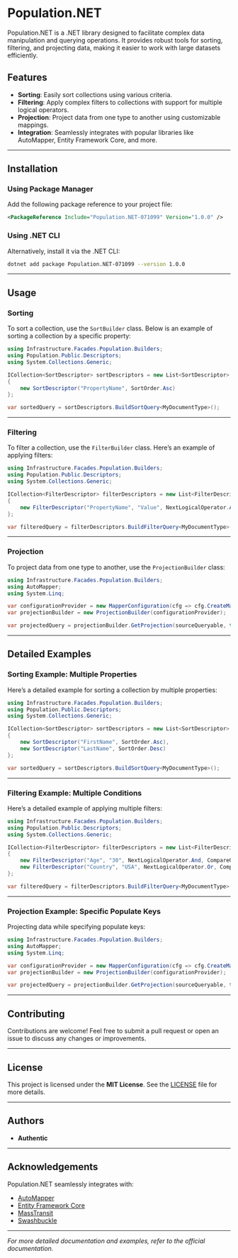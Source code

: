 
# Population.NET

Population.NET is a .NET library designed to facilitate complex data manipulation and querying operations. It provides robust tools for sorting, filtering, and projecting data, making it easier to work with large datasets efficiently.

## Features

- **Sorting**: Easily sort collections using various criteria.
- **Filtering**: Apply complex filters to collections with support for multiple logical operators.
- **Projection**: Project data from one type to another using customizable mappings.
- **Integration**: Seamlessly integrates with popular libraries like AutoMapper, Entity Framework Core, and more.

---

## Installation

### Using Package Manager
Add the following package reference to your project file:

```xml
<PackageReference Include="Population.NET-071099" Version="1.0.0" />
```

### Using .NET CLI
Alternatively, install it via the .NET CLI:

```bash
dotnet add package Population.NET-071099 --version 1.0.0
```

---

## Usage

### Sorting
To sort a collection, use the `SortBuilder` class. Below is an example of sorting a collection by a specific property:

```csharp
using Infrastructure.Facades.Population.Builders;
using Population.Public.Descriptors;
using System.Collections.Generic;

ICollection<SortDescriptor> sortDescriptors = new List<SortDescriptor>
{
    new SortDescriptor("PropertyName", SortOrder.Asc)
};

var sortedQuery = sortDescriptors.BuildSortQuery<MyDocumentType>();
```

---

### Filtering
To filter a collection, use the `FilterBuilder` class. Here’s an example of applying filters:

```csharp
using Infrastructure.Facades.Population.Builders;
using Population.Public.Descriptors;
using System.Collections.Generic;

ICollection<FilterDescriptor> filterDescriptors = new List<FilterDescriptor>
{
    new FilterDescriptor("PropertyName", "Value", NextLogicalOperator.And, CompareOperator.Equal, "Group")
};

var filteredQuery = filterDescriptors.BuildFilterQuery<MyDocumentType>();
```

---

### Projection
To project data from one type to another, use the `ProjectionBuilder` class:

```csharp
using Infrastructure.Facades.Population.Builders;
using AutoMapper;
using System.Linq;

var configurationProvider = new MapperConfiguration(cfg => cfg.CreateMap<SourceType, DestinationType>());
var projectionBuilder = new ProjectionBuilder(configurationProvider);

var projectedQuery = projectionBuilder.GetProjection(sourceQueryable, typeof(DestinationType), new[] { "PopulateKey" }, null);
```

---

## Detailed Examples

### Sorting Example: Multiple Properties
Here’s a detailed example for sorting a collection by multiple properties:

```csharp
using Infrastructure.Facades.Population.Builders;
using Population.Public.Descriptors;
using System.Collections.Generic;

ICollection<SortDescriptor> sortDescriptors = new List<SortDescriptor>
{
    new SortDescriptor("FirstName", SortOrder.Asc),
    new SortDescriptor("LastName", SortOrder.Desc)
};

var sortedQuery = sortDescriptors.BuildSortQuery<MyDocumentType>();
```

---

### Filtering Example: Multiple Conditions
Here’s a detailed example of applying multiple filters:

```csharp
using Infrastructure.Facades.Population.Builders;
using Population.Public.Descriptors;
using System.Collections.Generic;

ICollection<FilterDescriptor> filterDescriptors = new List<FilterDescriptor>
{
    new FilterDescriptor("Age", "30", NextLogicalOperator.And, CompareOperator.GreaterThan, "Group1"),
    new FilterDescriptor("Country", "USA", NextLogicalOperator.Or, CompareOperator.Equal, "Group2")
};

var filteredQuery = filterDescriptors.BuildFilterQuery<MyDocumentType>();
```

---

### Projection Example: Specific Populate Keys
Projecting data while specifying populate keys:

```csharp
using Infrastructure.Facades.Population.Builders;
using AutoMapper;
using System.Linq;

var configurationProvider = new MapperConfiguration(cfg => cfg.CreateMap<SourceType, DestinationType>());
var projectionBuilder = new ProjectionBuilder(configurationProvider);

var projectedQuery = projectionBuilder.GetProjection(sourceQueryable, typeof(DestinationType), new[] { "FirstName", "LastName" }, null);
```

---

## Contributing

Contributions are welcome! Feel free to submit a pull request or open an issue to discuss any changes or improvements.

---

## License

This project is licensed under the **MIT License**. See the [LICENSE](LICENSE) file for more details.

---

## Authors

- **Authentic**

---

## Acknowledgements

Population.NET seamlessly integrates with:

- [AutoMapper](https://automapper.org/)
- [Entity Framework Core](https://docs.microsoft.com/en-us/ef/core/)
- [MassTransit](https://masstransit-project.com/)
- [Swashbuckle](https://github.com/domaindrivendev/Swashbuckle)

---

*For more detailed documentation and examples, refer to the official documentation.*
